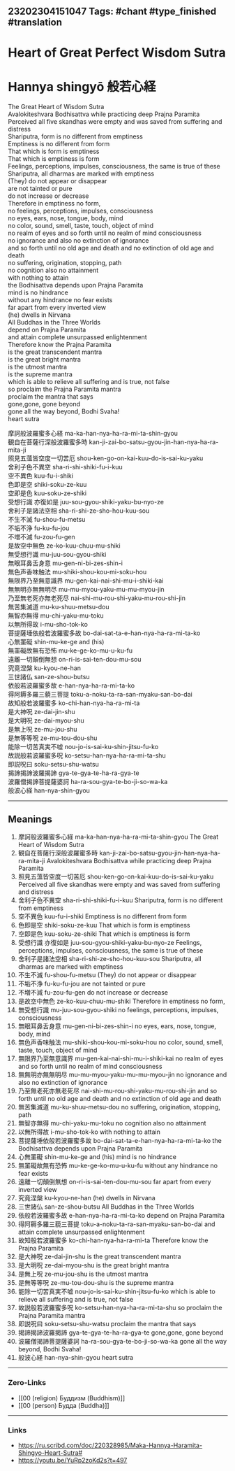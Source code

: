 23202304151047
Tags: #chant #type_finished #translation  
---
# Heart of Great Perfect Wisdom Sutra 
# Hannya shingyō 般若心経
The Great Heart of Wisdom Sutra    
Avalokiteshvara Bodhisattva while practicing deep Prajna Paramita    
Perceived all five skandhas were empty and was saved from suffering and distress    
Shariputra, form is no different from emptiness    
Emptiness is no different from form    
That which is form is emptiness    
That which is emptiness is form    
Feelings, perceptions, impulses, consciousness, the same is true of these    
Shariputra, all dharmas are marked with emptiness    
(They) do not appear or disappear    
are not tainted or pure    
do not increase or decrease    
Therefore in emptiness no form,    
no feelings, perceptions, impulses, consciousness     
no eyes, ears, nose, tongue, body, mind     
no color, sound, smell, taste, touch, object of mind     
no realm of eyes and so forth until no realm of mind consciousness    
no ignorance and also no extinction of ignorance     
and so forth until no old age and death and no extinction of old age and death     
no suffering, origination, stopping, path    
no cognition also no attainment     
with nothing to attain     
the Bodhisattva depends upon Prajna Paramita    
mind is no hindrance     
without any hindrance no fear exists     
far apart from every inverted view     
(he) dwells in Nirvana    
All Buddhas in the Three Worlds    
depend on Prajna Paramita     
and attain complete unsurpassed enlightenment    
Therefore know the Prajna Paramita    
is the great transcendent mantra     
is the great bright mantra     
is the utmost mantra     
is the supreme mantra     
which is able to relieve all suffering and is true, not false     
so proclaim the Prajna Paramita mantra     
proclaim the mantra that says    
gone,gone, gone beyond     
gone all the way beyond, Bodhi Svaha!     
heart sutra

摩訶般波羅蜜多心経					ma-ka-han-nya-ha-ra-mi-ta-shin-gyou    
観自在菩薩行深般波羅蜜多時 	  kan-ji-zai-bo-satsu-gyou-jin-han-nya-ha-ra-mita-ji  
照見五薀皆空度一切苦厄			   shou-ken-go-on-kai-kuu-do-is-sai-ku-yaku   
舍利子色不異空 						 sha-ri-shi-shiki-fu-i-kuu   
空不異色 									 kuu-fu-i-shiki    
色即是空 									 shiki-soku-ze-kuu    
空即是色 									 kuu-soku-ze-shiki    
受想行識 亦復如是 					   juu-sou-gyou-shiki-yaku-bu-nyo-ze    
舍利子是諸法空相 					   sha-ri-shi-ze-sho-hou-kuu-sou    
不生不滅 									 fu-shou-fu-metsu    
不垢不浄									 fu-ku-fu-jou    
不増不減 									 fu-zou-fu-gen    
是故空中無色 								ze-ko-kuu-chuu-mu-shiki    
無受想行識                                  mu-juu-sou-gyou-shiki    
無眼耳鼻舌身意                           mu-gen-ni-bi-zes-shin-i    
無色声香味触法                           mu-shiki-shou-kou-mi-soku-hou    
無限界乃至無意識界                    mu-gen-kai-nai-shi-mu-i-shiki-kai    
無無明亦無無明尽                       mu-mu-myou-yaku-mu-mu-myou-jin    
乃至無老死亦無老死尽                nai-shi-mu-rou-shi-yaku-mu-rou-shi-jin    
無苦集滅道                                  mu-ku-shuu-metsu-dou    
無智亦無得                                  mu-chi-yaku-mu-toku    
以無所得故                                  i-mu-sho-tok-ko    
菩提薩埵依般若波羅蜜多故         bo-dai-sat-ta-e-han-nya-ha-ra-mi-ta-ko    
心無罣礙                                     shin-mu-ke-ge and (his)    
無罣礙故無有恐怖                       mu-ke-ge-ko-mu-u-ku-fu    
遠離一切顛倒無想                       on-ri-is-sai-ten-dou-mu-sou    
究竟涅槃                                     ku-kyou-ne-han    
三世諸仏                                     san-ze-shou-butsu    
依般若波羅蜜多故                       e-han-nya-ha-ra-mi-ta-ko    
得阿耨多羅三藐三菩提                toku-a-noku-ta-ra-san-myaku-san-bo-dai    
故知般若波羅蜜多                       ko-chi-han-nya-ha-ra-mi-ta    
是大神呪                                     ze-dai-jin-shu    
是大明呪                                     ze-dai-myou-shu    
是無上呪                                     ze-mu-jou-shu    
是無等等呪                                  ze-mu-tou-dou-shu    
能除一切苦真実不嘘                   nou-jo-is-sai-ku-shin-jitsu-fu-ko    
故説般若波羅蜜多呪                   ko-setsu-han-nya-ha-ra-mi-ta-shu    
即説呪曰                                     soku-setsu-shu-watsu    
揭諦揭諦波羅揭諦                       gya-te-gya-te-ha-ra-gya-te    
波羅僧揭諦菩提薩婆訶                ha-ra-sou-gya-te-bo-ji-so-wa-ka    
般波心経                                     han-nya-shin-gyou    

---

## Meanings
1. 摩訶般波羅蜜多心経 ma-ka-han-nya-ha-ra-mi-ta-shin-gyou The Great Heart of Wisdom Sutra 
2. 観自在菩薩行深般波羅蜜多時 kan-ji-zai-bo-satsu-gyou-jin-han-nya-ha-ra-mita-ji Avalokiteshvara Bodhisattva while practicing deep Prajna Paramita 
3. 照見五薀皆空度一切苦厄 shou-ken-go-on-kai-kuu-do-is-sai-ku-yaku Perceived all five skandhas were empty and was saved from suffering and distress 
4. 舍利子色不異空 sha-ri-shi-shiki-fu-i-kuu Shariputra, form is no different from emptiness 
5. 空不異色 kuu-fu-i-shiki Emptiness is no different from form 
6. 色即是空 shiki-soku-ze-kuu That which is form is emptiness 
7. 空即是色 kuu-soku-ze-shiki That which is emptiness is form 
8. 受想行識 亦復如是 juu-sou-gyou-shiki-yaku-bu-nyo-ze Feelings, perceptions, impulses, consciousness, the same is true of these 
9. 舍利子是諸法空相 sha-ri-shi-ze-sho-hou-kuu-sou Shariputra, all dharmas are marked with emptiness 
10. 不生不滅 fu-shou-fu-metsu (They) do not appear or disappear
11. 不垢不浄 fu-ku-fu-jou are not tainted or pure 
12. 不増不減 fu-zou-fu-gen do not increase or decrease 
13. 是故空中無色 ze-ko-kuu-chuu-mu-shiki Therefore in emptiness no form, 
14. 無受想行識 mu-juu-sou-gyou-shiki no feelings, perceptions, impulses, consciousness 
15. 無眼耳鼻舌身意 mu-gen-ni-bi-zes-shin-i no eyes, ears, nose, tongue, body, mind 
16. 無色声香味触法 mu-shiki-shou-kou-mi-soku-hou no color, sound, smell, taste, touch, object of mind 
17. 無限界乃至無意識界 mu-gen-kai-nai-shi-mu-i-shiki-kai no realm of eyes and so forth until no realm of mind consciousness 
18. 無無明亦無無明尽 mu-mu-myou-yaku-mu-mu-myou-jin no ignorance and also no extinction of ignorance 
19. 乃至無老死亦無老死尽 nai-shi-mu-rou-shi-yaku-mu-rou-shi-jin and so forth until no old age and death and no extinction of old age and death 
20. 無苦集滅道 mu-ku-shuu-metsu-dou no suffering, origination, stopping, path
21. 無智亦無得 mu-chi-yaku-mu-toku no cognition also no attainment 
22. 以無所得故 i-mu-sho-tok-ko with nothing to attain 
23. 菩提薩埵依般若波羅蜜多故 bo-dai-sat-ta-e-han-nya-ha-ra-mi-ta-ko the Bodhisattva depends upon Prajna Paramita 
24. 心無罣礙 shin-mu-ke-ge and (his) mind is no hindrance 
25. 無罣礙故無有恐怖 mu-ke-ge-ko-mu-u-ku-fu without any hindrance no fear exists 
26. 遠離一切顛倒無想 on-ri-is-sai-ten-dou-mu-sou far apart from every inverted view 
27. 究竟涅槃 ku-kyou-ne-han (he) dwells in Nirvana 
28. 三世諸仏 san-ze-shou-butsu All Buddhas in the Three Worlds 
29. 依般若波羅蜜多故 e-han-nya-ha-ra-mi-ta-ko depend on Prajna Paramita 
30. 得阿耨多羅三藐三菩提 toku-a-noku-ta-ra-san-myaku-san-bo-dai and attain complete unsurpassed enlightenment 
31. 故知般若波羅蜜多 ko-chi-han-nya-ha-ra-mi-ta Therefore know the Prajna Paramita
32. 是大神呪 ze-dai-jin-shu is the great transcendent mantra 
33. 是大明呪 ze-dai-myou-shu is the great bright mantra 
34. 是無上呪 ze-mu-jou-shu is the utmost mantra 
35. 是無等等呪 ze-mu-tou-dou-shu is the supreme mantra
36.  能除一切苦真実不嘘 nou-jo-is-sai-ku-shin-jitsu-fu-ko which is able to relieve all suffering and is true, not false 
37.  故説般若波羅蜜多呪 ko-setsu-han-nya-ha-ra-mi-ta-shu so proclaim the Prajna Paramita mantra 
38.  即説呪曰 soku-setsu-shu-watsu proclaim the mantra that says 
39.  揭諦揭諦波羅揭諦 gya-te-gya-te-ha-ra-gya-te gone,gone, gone beyond 
40.  波羅僧揭諦菩提薩婆訶 ha-ra-sou-gya-te-bo-ji-so-wa-ka gone all the way beyond, Bodhi Svaha! 
41.  般波心経 han-nya-shin-gyou heart sutra

---
### Zero-Links
- [[00 (religion) Буддизм (Buddhism)]]
- [[00 (person) Будда (Buddha)]]
---
### Links
- https://ru.scribd.com/doc/220328985/Maka-Hannya-Haramita-Shingyo-Heart-Sutra#
- https://youtu.be/YuRp2zoKd2s?t=497

